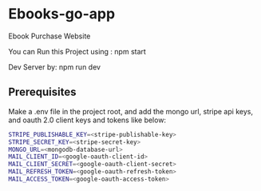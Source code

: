 # Ebooks-go-app
Ebook Purchase Website

You can Run this Project using :
npm start

Dev Server by:
npm run dev

## Prerequisites

Make a .env file in the project root, and add the mongo url, stripe api keys, and oauth 2.0 client keys and tokens like below:

```sh
STRIPE_PUBLISHABLE_KEY=<stripe-publishable-key>
STRIPE_SECRET_KEY=<stripe-secret-key>
MONGO_URL=<mongodb-database-url>
MAIL_CLIENT_ID=<google-oauth-client-id>
MAIL_CLIENT_SECRET=<google-oauth-client-secret>
MAIL_REFRESH_TOKEN=<google-oauth-refresh-token>
MAIL_ACCESS_TOKEN=<google-oauth-access-token>
```
